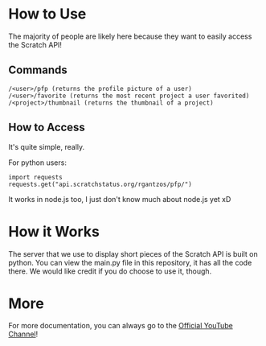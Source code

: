 # How to Use
The majority of people are likely here because they want to easily access the Scratch API!

## Commands
```
/<user>/pfp (returns the profile picture of a user)
/<user>/favorite (returns the most recent project a user favorited)
/<project>/thumbnail (returns the thumbnail of a project)
```

## How to Access

It's quite simple, really.

For python users:
```
import requests
requests.get("api.scratchstatus.org/rgantzos/pfp/")
```

It works in node.js too, I just don't know much about node.js yet xD

# How it Works
The server that we use to display short pieces of the Scratch API is built on python. You can view the main.py file in this repository, it has all the code there. We would like credit if you do choose to use it, though.

# More
For more documentation, you can always go to the [Official YouTube Channel](https://www.youtube.com/channel/UC-kD7mi3Dpht3lW0bVytkMw/)!
